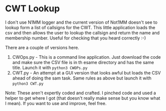 # CWT Lookup

I don't use N1MM logger and the current version of Not1MM doesn't see to lookup form a list of callsigns for the CWT. This little application loads the csv and then allows the user to lookup the callsign and return the name and membership number. Useful for checking that you heard correctly :-)

There are a couple of versions here.

1. CWOps.py - This is a command line application. Just download the code and make sure the CSV file is in th esame directory and has the same title. Launch it with ``python3 CWOPs.py``
2. CWT.py - An attempt at a GUI version that looks awful but loads the CSV ahead of doing the sam task. Same rules as above but launch it with ``python3 CWT.py``


Note: These aren't expertly coded and crafted. I pinched code and used a helper to get where I got (that doesn't really make sense but you know what I mean). If you want to use and improve, feel free.
